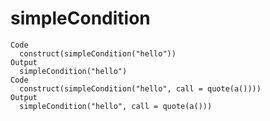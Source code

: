 # simpleCondition

    Code
      construct(simpleCondition("hello"))
    Output
      simpleCondition("hello")
    Code
      construct(simpleCondition("hello", call = quote(a())))
    Output
      simpleCondition("hello", call = quote(a()))

